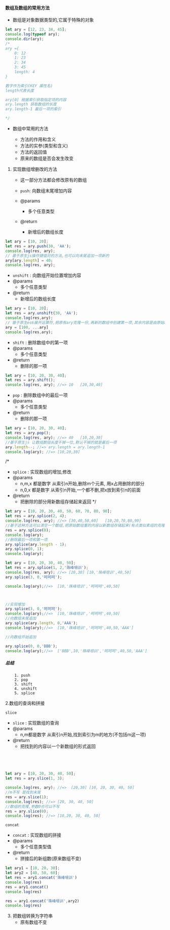 #### 数组及数组的常用方法

-   数组是对象数据类型的,它属于特殊的对象

```javascript
let ary = [12, 23, 34, 45];
console.log(typeof ary);
console.dir(ary);
/* 
ary ={
    0: 12
    1: 23
    2: 34
    3: 45
    length: 4
}

数字作为索引(KEY 属性名)
length代表长度

ary[0] 根据索引获取指定项的内容
ary.length 获取数组的长度
ary.length-1 最后一项的索引

*/
```

-   数组中常用的方法

    -   方法的作用和含义
    -   方法的实参(类型和含义)
    -   方法的返回值
    -   原来的数组是否会发生改变

1. 实现数组增删改的方法

    - 这一部分方法都会修改原有的数组

    - `push`: 向数组末尾增加内容
    - @params
        - 多个任意类型
    - @return
        - 新增后的数组长度

```javascript
let ary = [10, 20];
let res = ary.push(30, 'AA');
console.log(res, ary);
// 基于原生js操作键值对的方法,也可以向末尾追加一项新的
ary[ary.length] = 40;
console.log(res, ary);
```

-   `unshift` : 向数组开始位置增加内容
-   @params
    -   多个任意类型
-   @return
    -   新增后的数组长度


```javascript
let ary = [10, 20];
let res = ary.unshift(30, 'AA');
console.log(res,ary);
// 基于原生es6展开运算符,把原有ary克隆一份,再新的数组中创建第一项,其余内容是由原始ary中的信息即可,也算实现了向开始追加的效果
ary = [100, ...ary]
console.log(res,ary);
```


-   `shift` : 删除数组中的第一项
-   @params
    -   多个任意类型
-   @return
    -   删除的那一项


```javascript
let ary = [10, 20, 30, 40];
let res = ary.shift();
console.log(res, ary); //=> 10   [20,30,40]

```



-   `pop` : 删除数组中的最后一项
-   @params
    -   多个任意类型
-   @return
    -   删除的那一项

```javascript
let ary = [10, 20, 30, 40];
let res = ary.pop();
console.log(res, ary); //=> 40   [10,20,30]
//基于原生js 让数组数组长度干掉一位,默认干掉的就是最后一项
ary.length--; //=> ary.length = ary.length-1
console.log(ary); //=> [10,20,30]
```



/* 
-   `splice` : 实现数组的增加,修改
-   @params
    -   n,m,x 都是数字  从索引n开始,删除m个元素, 用x占用删除的部分
    -   n,0,x 都是数字  从索引n开始,一个都不删,把x放到索引n的前面
-   @return
    -   把删除的部分用新数组存储起来返回
 */


```javascript
let ary = [10, 20, 30, 40, 50, 60, 70, 80, 90];
let res = ary.splice(2, 4);
console.log(res, ary); //=> [30,40,50,60]   [10,20,70,80,90]
//基于这种方法可以清空一个数组,把原始数组重的内容以新数组存储起来(有点类似素组的克隆:把原来数组克隆一份一模一样的给新数组)
res = ary.splice(0);
console.log(ary);
//删除最后一项和第一项
ary.splice(ary.length - 1);
ary.splice(0, 1);
console.log(ary);
```

```javascript
let ary = [10, 20, 30, 40, 50];
let res = ary.splice(1, 2,'珠峰培训');
console.log(res, ary); //=> [20,30] [10,'珠峰培训',40,50]
ary.splice(3, 0,'呵呵呵');

console.log(ary);//=>  [10,'珠峰培训','呵呵呵',40,50]



//实现增加
ary.splice(3, 0,'呵呵呵');
console.log(ary);//=>  [10,'珠峰培训','呵呵呵',40,50]
//向数组末尾追加
ary.splice(ary.length, 0,'AAA');
console.log(ary);//=>  [10,'珠峰培训','呵呵呵',40,50,'AAA']

//向数组开始追加

ary.splice(0, 0,'BBB');
console.log(ary);//=>  ['BBB',10,'珠峰培训','呵呵呵',40,50,'AAA']
```


##### 总结

        1. push
        2. pop
        3. shift
        4. unshift
        5. splice


2.数组的查询和拼接

`slice`

-   `slice` : 实现数组的查询
-   @params
    -   n,m都是数字  从索引n开始,找到索引为m的地方(不包括m这一项)
-   @return
    -   把找到的内容以一个新数组的形式返回

```javascript




let ary = [10, 20, 30, 40, 50];
let res = ary.slice(1, 3);

console.log(res, ary); //=>  [20,30] [10, 20, 30, 40, 50]
//m不写 是找到末尾
res = ary.slice(1);
console.log(res); //=> [20, 30, 40, 50]
//数组的克隆,参数0也可以不写
res = ary.slice(0);
console.log(res); //=> [10,20, 30, 40, 50]
```

`concat`

-   `concat` : 实现数组的拼接
-   @params
    -   多个任意类型值
-   @return
    -   拼接后的新组数(原来数组不变)

```javascript
let ary1 = [10, 20, 30];
let ary2 = [40, 50, 60];
let res = ary1.concat('珠峰培训')
console.log(res)
res = ary1.concat()
console.log(res)

res = ary1.concat('珠峰培训',ary2)
console.log(res)
```

3. 把数组转换为字符串
   - 原有数组不变
